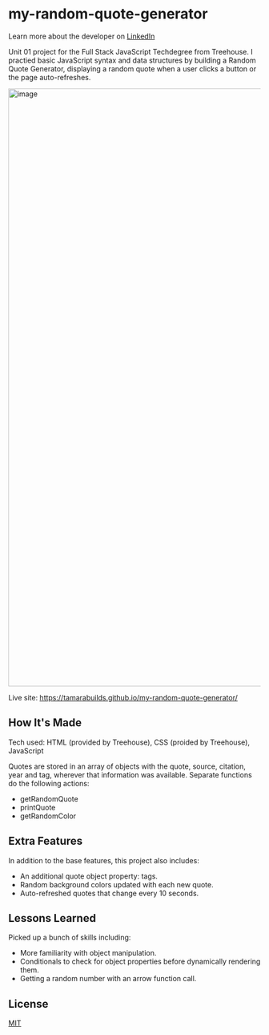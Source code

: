 # my-random-quote-generator
Learn more about the developer on <a href="https://www.linkedin.com/in/tamarabuilds/" target="_blank">LinkedIn</a>


Unit 01 project for the Full Stack JavaScript Techdegree from Treehouse. I practied basic JavaScript syntax and data structures by building a Random Quote Generator, displaying a random quote when a user clicks a button or the page auto-refreshes.

<img width="1192" alt="image" src="https://github.com/tamarabuilds/my-random-quote-generator/assets/98510821/945bd59d-40ff-406a-ae19-724580357a1a">


Live site: https://tamarabuilds.github.io/my-random-quote-generator/


## How It's Made

Tech used: HTML (provided by Treehouse), CSS (proided by Treehouse), JavaScript

Quotes are stored in an array of objects with the quote, source, citation, year and tag, wherever that information was available. Separate functions do the following actions:
 * getRandomQuote
 * printQuote
 * getRandomColor


## Extra Features

In addition to the base features, this project also includes:
 * An additional quote object property: tags.
 * Random background colors updated with each new quote.
 * Auto-refreshed quotes that change every 10 seconds.


## Lessons Learned

Picked up a bunch of skills including:
 * More familiarity with object manipulation.
 * Conditionals to check for object properties before dynamically rendering them.
 * Getting a random number with an arrow function call.


## License

[MIT](https://choosealicense.com/licenses/mit/)
